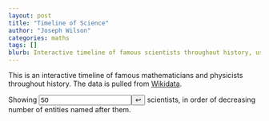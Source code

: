```yaml
---
layout: post
title: "Timeline of Science"
author: "Joseph Wilson"
categories: maths
tags: []
blurb: Interactive timeline of famous scientists throughout history, using Wikidata.
---
```



This is an interactive timeline of famous mathematicians and physicists throughout history.
The data is pulled from [Wikidata](wikidata.org).
<script src="https://visjs.github.io/vis-timeline/standalone/umd/vis-timeline-graph2d.min.js"></script>

<div class="fullwidth">

<p>
	Showing <input id="display-count" type="number" value=50 onenter="buttonUpdate()"/><button onclick="buttonUpdate()">↩︎</button> scientists, in order of decreasing number of entities named after them.
</p>


<div id="timeline"></div>

</div>



<script>

class SPARQLQueryDispatcher {
	constructor( endpoint ) {
		this.endpoint = endpoint;
	}

	query( sparqlQuery ) {
		const fullUrl = this.endpoint + '?query=' + encodeURIComponent( sparqlQuery );
		const headers = { 'Accept': 'application/sparql-results+json' };

		return fetch( fullUrl, { headers } ).then( body => body.json() );
	}
}


function buttonUpdate() {
	let count = document.getElementById('display-count').value
	fetch("{{ site.github.url }}/assets/sample-query.json")
		.then(response => response.json())
		.then(json => buildTimeline(json, count));
}

function query() {
	const endpointUrl = 'https://query.wikidata.org/sparql';
	const sparqlQuery = `
	SELECT ?human ?humanLabel ?family_nameLabel ?dob ?dod ?count
	WHERE
	{
	  {
	    SELECT
	      ?human
	      (COUNT(?item) as ?count)
	      (SAMPLE(?dobs) as ?dob)
	      (SAMPLE(?dods) as ?dod)
	      (SAMPLE(?family_names) as ?family_name)
	      (SAMPLE(?names) as ?name)
	    WHERE
	    {
	      VALUES ?fields { wd:Q395 wd:Q413 wd:Q18362 wd:Q901 }

	      ?human wdt:P31 wd:Q5.
	      ?human wdt:P101 ?fields.
	      ?item wdt:P138 ?human.

	      ?human wdt:P569 ?dobs.

	      OPTIONAL {
	        ?human wdt:P570 ?dods.
	        ?human wdt:P734 ?family_names.
	        ?human wdt:P1559 ?names.
	      }
	    }
	    GROUP BY ?human ?name
	  }


	  SERVICE wikibase:label { bd:serviceParam wikibase:language "en" }
	}
	ORDER BY DESC(?count)
	`

	const queryDispatcher = new SPARQLQueryDispatcher( endpointUrl );
	queryDispatcher.query( sparqlQuery ).then( response => {
		buildTimeline(response)
	});

}







// specify options
var options = {
	stack: true,
	horizontalScroll: true,
	verticalScroll: true,
	zoomKey: "altKey",
	multiselect: true,
	sequentialSelection: false,
	maxHeight: 600,
	end: new Date(),
	margin: {
		item: 5, // minimal margin between items
		axis: 5, // minimal margin between items and the axis
	},
	// zoom max/min, specified in milliseconds
	zoomMin: 1e3*60*60*24*30, // about a month

	orientation: "top",
	order: (a, b) => b.info.score - a.info.score,
	template: (item, element, data) => {
		console.log('retemplate')
		let i = item.info
		element.innerHTML = `
			<span class="if-not-hover">${i.shortname}</span>
			<span class="if-hover">${i.fullname}</span>
			<a class="if-selected" href=${item.info.wikidata} onclick="alert(6)">🔗</a>
			<div class="if-selected">
				<div>${i.dob.toLocaleDateString()} – ${i.isAlive ? 'present' : i.dod.toLocaleDateString()}</div>
				<div>${i.country || ''}</div>
			</div>
		`
	}
};


// create a Timeline
var container = document.getElementById("timeline");
window.itemSet = new vis.DataSet()
window.timeline = new vis.Timeline(container, itemSet, options);



function flattenEntities(row) {
	let flat = {}
	for (let prop in row) flat[prop] = row[prop]?.value
	return flat
}


function buildTimeline(response, maxItems=30) {
	const data = response.results.bindings

	itemSet.clear()

	let count = 0
	for (let entry of data) {
		count++
		if (count > maxItems) break

		entry = flattenEntities(entry)

		let info = {
			fullname: entry.humanLabel,

			score: entry.count,
			wikidata: entry.human,
			country: entry.countryLabel,
			dob: new Date(entry.dob),
			isAlive: entry.dod === undefined,
		}
		if (!info.isAlive) info.dod = new Date(entry.dod)

		info.shortname = entry.family_nameLabel || info.fullname,

		itemSet.add({
			start: info.dob,
			end: info.isAlive ? new Date() : info.dod,
			info,
		})
	}

	// timeline.setItems(itemSet)

	let {min, max} = timeline.getDataRange()
	timeline.setWindow(min, max)
}


buttonUpdate()

</script>


<style>
#timeline .vis-item.vis-selected {
	/*height: 130px;*/
}

#timeline .vis-item:not(:hover):not(.vis-selected) .if-hover,
#timeline .vis-item:hover .if-not-hover,
#timeline .vis-item.vis-selected .if-not-hover,
#timeline .vis-item:not(.vis-selected) .if-selected {
	display: none;
}

.vis-item.vis-range:hover, .vis-item.vis-range.vis-selected {
	min-width: fit-content;
	z-index: 100;
	box-shadow: 0 2px 6px #0003;
}

.vis-item .vis-item-content {
  padding: 0 5px !important;
}
</style>